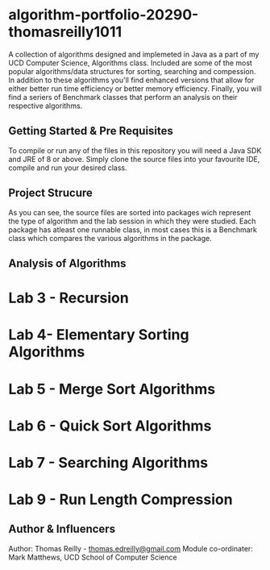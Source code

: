 # algorithm-portfolio-20290-thomasreilly1011
A collection of algorithms designed and implemeted in Java as a part of my UCD Computer Science, Algorithms class. Included are some of the most popular algorithms/data structures for sorting, searching and compession. In addition to these algorithms you'll find enhanced versions that allow for either better run time efficiency or better memory efficiency. Finally, you will find a seriers of Benchmark classes that perform an analysis on their respective algorithms. 

## Getting Started & Pre Requisites
To compile or run any of the files in this repository you will need a Java SDK and JRE of 8 or above. Simply clone the source files into your favourite IDE, compile and run your desired class.

## Project Strucure
As you can see, the source files are sorted into packages wich represent the type of algorithm and the lab session in which they were studied. Each package has atleast one runnable class, in most cases this is a Benchmark class which compares the various algorithms in the package.

## Analysis of Algorithms
# Lab 3 - Recursion
# Lab 4- Elementary Sorting Algorithms
# Lab 5 - Merge Sort Algorithms
# Lab 6 - Quick Sort Algorithms
# Lab 7 - Searching Algorithms
# Lab 9 - Run Length Compression

## Author & Influencers
Author: Thomas Reilly - thomas.edreilly@gmail.com
Module co-ordinater: Mark Matthews, UCD School of Computer Science
